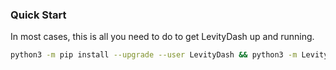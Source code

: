 ### Quick Start   <!-- {docsify-ignore} -->

In most cases, this is all you need to do to get LevityDash up and running.

```bash
python3 -m pip install --upgrade --user LevityDash && python3 -m LevityDash
```